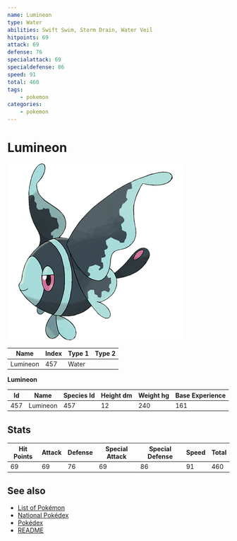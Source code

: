 ```yaml
---
name: Lumineon
type: Water
abilities: Swift Swim, Storm Drain, Water Veil
hitpoints: 69
attack: 69
defense: 76
specialattack: 69
specialdefense: 86
speed: 91
total: 460
tags:
    - pokemon
categories:
    - pokemon
---
```


# Lumineon


![Lumineon](images/457.png)

| **Name** | **Index** | **Type 1** | **Type 2** |
|----|----|----|----|
| Lumineon | 457 | Water  |  |

**Lumineon** 




| **Id** | **Name** | **Species Id** | **Height dm** | **Weight hg** | **Base Experience** |
|--------|----------|----------------|------------|------------|---------------------|
| 457 | Lumineon | 457 | 12 | 240 | 161 |



## Stats

| **Hit Points** | **Attack** | **Defense** | **Special Attack** | **Special Defense** | **Speed** | **Total** |
|----------------|------------|-------------|--------------------|---------------------|-----------|-----------|
| 69 | 69 | 76 | 69 | 86 | 91 | 460 |

## See also

- [List of Pokémon](../pokemon.md)
- [National Pokédex](../national_pokedex.md)
- [Pokédex](../pokedex.md)
- [README](../README.md)
